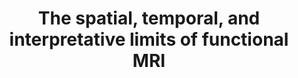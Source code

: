 ---
title: "The spatial, temporal, and interpretative limits of functional MRI"
project_id: 
conference_id: ""
presenters:
   - peter_bandettini
summary: "<p>MGH-APA fMRI course lecture 1</p>"
file: /assets/presentations/T91a.ppt
filename: T91a.ppt
layout: presentation
---